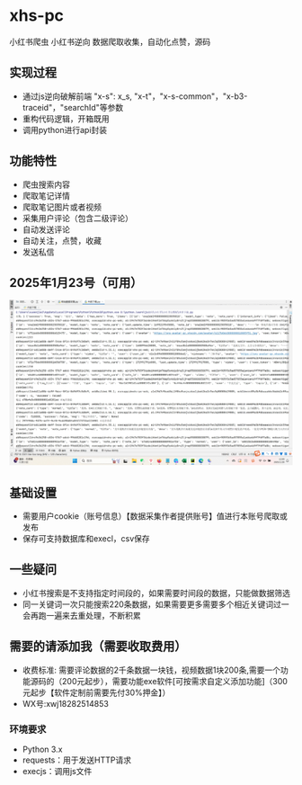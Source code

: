 # xhs-pc
小红书爬虫 小红书逆向 数据爬取收集，自动化点赞，源码
## 实现过程
- 通过js逆向破解前端 "x-s": x_s, "x-t"，"x-s-common"，"x-b3-traceid"，"searchId"等参数
- 重构代码逻辑，开箱既用
- 调用python进行api封装
## 功能特性
- 爬虫搜索内容
- 爬取笔记详情
- 爬取笔记图片或者视频
- 采集用户评论（包含二级评论）
- 自动发送评论
- 自动关注，点赞，收藏
- 发送私信
## 2025年1月23号（可用）
![image](https://github.com/uesrsxwj/xhs-bili/blob/main/20%E5%8F%B7%E7%85%A7%E7%89%87.png)
## 基础设置
- 需要用户cookie（账号信息）【数据采集作者提供账号】值进行本账号爬取或发布
- 保存可支持数据库和execl，csv保存
## 一些疑问
- 小红书搜索是不支持指定时间段的，如果需要时间段的数据，只能做数据筛选
- 同一关键词一次只能搜索220条数据，如果需要更多需要多个相近关键词过一会再跑一遍来去重处理，不断积累
## 需要的请添加我（需要收取费用）
- 收费标准: 需要评论数据的2千条数据一块钱，视频数据1块200条,需要一个功能源码的（200元起步），需要功能exe软件[可按需求自定义添加功能]（300元起步【软件定制前需要先付30%押金】）
- WX号:xwj18282514853
### 环境要求
- Python 3.x
- requests：用于发送HTTP请求
- execjs：调用js文件
